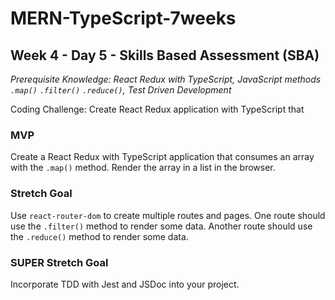 # MERN-TypeScript-7weeks

## Week 4 - Day 5 - Skills Based Assessment (SBA)

*Prerequisite Knowledge: React Redux with TypeScript, JavaScript methods `.map()` `.filter()` `.reduce()`, Test Driven Development*

Coding Challenge: Create React Redux application with TypeScript that 

### MVP

Create a React Redux with TypeScript application that consumes an array with the `.map()` method. Render the array in a list in the browser.

### Stretch Goal

Use `react-router-dom` to create multiple routes and pages. One route should use the `.filter()` method to render some data. Another route should use the `.reduce()` method to render some data.  

### SUPER Stretch Goal

Incorporate TDD with Jest and JSDoc into your project.